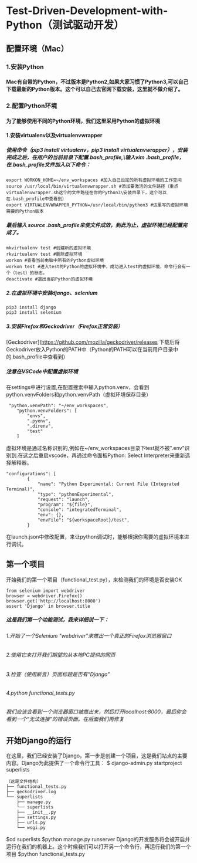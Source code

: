 # Test-Driven-Development-with-Python（测试驱动开发）
## 配置环境（Mac）
### 1.安装Python
#### Mac有自带的Python，不过版本是Python2,如果大家习惯了Python3,可以自己下载最新的Python版本。这个可以自己去官网下载安装，这里就不做介绍了。
### 2.配置Python环境
#### 为了能够使用不同的Python环境，我们这里采用Python的虚拟环境
#### 1.安装virtualenv以及virtualenvwrapper
##### 使用命令（pip3 install virtualenv，pip3 install virtualenvwrapper），安装完成之后，在用户的当前目录下配置.bash_profile,\输入vim .bash_profile，在.bash_profile文件加入以下命令： 
```
export WORKON_HOME=~/env_workspaces #加入自己设定的所有虚拟环境的工作空间
source /usr/local/bin/virtualenvwrapper.sh #添加要激活的文件路径（重点virtualenvwrapper.sh这个的文件路径在你的Python3\安装目录下，这个可以在.bash_profile中查看到）
export VIRTUALENVWRAPPER_PYTHON=/usr/local/bin/python3 #这里写的虚拟环境需要的Python版本
```
##### 最后输入 source .bash_profile来使文件成效，到此为止，虚拟环境已经配置完成了。
```
mkvirtualenv test #创建新的虚拟环境
rkvirtualenv test #删除虚拟环境 
workon #查看当前电脑中所有的Python虚拟环境 
workon test #进入test的Python的虚拟环境中，成功进入test的虚拟环境，命令行会有一个（test）的标志。
deactivate #退出当前Python的虚拟环境 
```
##### 2.在虚拟环境中安装django、selenium
```
pip3 install django
pip3 install selenium
```
##### 3.安装Firefox和Geckodriver（Firefox正常安装）
[Geckodriver](https://github.com/mozilla/geckodriver/releases
下载后将Geckodriver放入Python的PATH中（Python的PATH可以在当前用户目录中的.bash_profile中查看到）
##### 注意在VSCode中配置虚拟环境
在settings中进行设置,在配置搜索中输入python.venv，会看到python.venvFolders和python.venvPath（虚拟环境保存目录）
```
 "python.venvPath": "~/env_workspaces",
    "python.venvFolders": [
        "envs",
        ".pyenv",
        ".direnv",
        "test"
    ]
```
虚拟环境是通过名称识别的,例如在~/env_workspaces目录下test就不被".env"识别到.在这之后重启vscode，再通过命令面板Python: Select Interpreter来重新选择解释器。
```
"configurations": [
        {
            "name": "Python Experimental: Current File (Integrated Terminal)",
            "type": "pythonExperimental",
            "request": "launch",
            "program": "${file}",
            "console": "integratedTerminal",
            "env": {},
            "envFile": "${workspaceRoot}/test",
        }
 ```
 在launch.json中修改配置，来让python调试时，能够根据你需要的虚拟环境来进行调试。
## 第一个项目
开始我们的第一个项目（functional_test.py），来检测我们的环境是否安装OK
```
from selenium import webdriver
browser = webdriver.Firefox() 
browser.get('http://localhost:8000')
assert 'Django' in browser.title
```
##### 这是我们第一个功能测试，我来详细说一下：
###### 1.开始了一个Selenium "webdriver"来推出一个真正的Firefox浏览器窗口
###### 2.使用它来打开我们期望的从本地PC提供的网页
###### 3.检查（使用断言）页面标题是否有“Django”
###### 4.python functional_tests.py
###### 我们应该会看到一个浏览器窗口被推出来，然后打开localhost:8000，最后你会看到一个“无法连接”的错误页面。在后面我们再修复
## 开始Django的运行
在这里，我们已经安装了Django，第一步是创建一个项目，这是我们站点的主要内容。Django为此提供了一个命令行工具：
$ django-admin.py startproject superlists
```
（这是文件结构）
├── functional_tests.py 
├── geckodriver.log 
└── superlists    
    ├── manage.py    
    └── superlists        
    ├── __init__.py        
    ├── settings.py        
    ├── urls.py       
    └── wsgi.py 
```
$cd superlists
$python manage.py runserver
Django的开发服务将会被开启并运行在我们的机器上。这个时候我们可以打开另一个命令行，再运行我们的第一个项目
$python functional_tests.py

    
   
